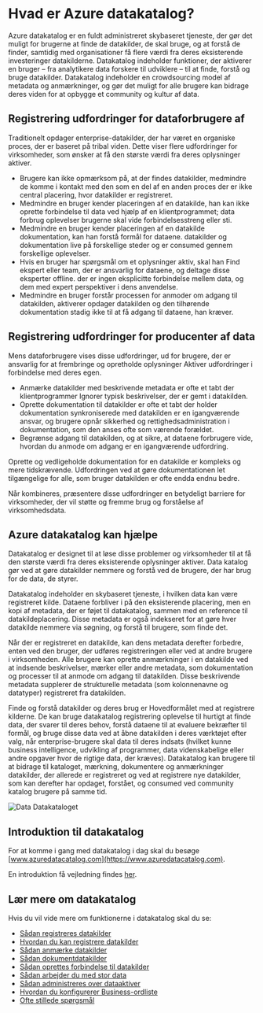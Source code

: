 <properties
   pageTitle="Hvad er Azure datakatalog? | Microsoft Azure"
   description="I denne artikel indeholder en oversigt over Microsoft Azure-datakatalog, herunder dets funktioner og den er designet til at håndtere problemerne. Datakatalog indeholder funktioner, der aktiverer en bruger – fra analytikere data forskere til udviklere – til at registrere, opdage, forstå og bruge datakilder."
   services="data-catalog"
   documentationCenter=""
   authors="steelanddata"
   manager="NA"
   editor=""
   tags=""/>
<tags
   ms.service="data-catalog"
   ms.devlang="NA"
   ms.topic="get-started-article"
   ms.tgt_pltfrm="NA"
   ms.workload="data-catalog"
   ms.date="09/21/2016"
   ms.author="maroche"/>

# <a name="what-is-azure-data-catalog"></a>Hvad er Azure datakatalog?

Azure datakatalog er en fuldt administreret skybaseret tjeneste, der gør det muligt for brugerne at finde de datakilder, de skal bruge, og at forstå de finder, samtidig med organisationer få flere værdi fra deres eksisterende investeringer datakilderne. Datakatalog indeholder funktioner, der aktiverer en bruger – fra analytikere data forskere til udviklere – til at finde, forstå og bruge datakilder. Datakatalog indeholder en crowdsourcing model af metadata og anmærkninger, og gør det muligt for alle brugere kan bidrage deres viden for at opbygge et community og kultur af data.

## <a name="discovery-challenges-for-data-consumers"></a>Registrering udfordringer for dataforbrugere af

Traditionelt opdager enterprise-datakilder, der har været en organiske proces, der er baseret på tribal viden. Dette viser flere udfordringer for virksomheder, som ønsker at få den største værdi fra deres oplysninger aktiver.

-   Brugere kan ikke opmærksom på, at der findes datakilder, medmindre de komme i kontakt med den som en del af en anden proces der er ikke central placering, hvor datakilder er registreret.
-   Medmindre en bruger kender placeringen af en datakilde, han kan ikke oprette forbindelse til data ved hjælp af en klientprogrammet; data forbrug oplevelser brugerne skal vide forbindelsesstreng eller sti.
-   Medmindre en bruger kender placeringen af en datakilde dokumentation, kan han forstå formål for dataene. datakilder og dokumentation live på forskellige steder og er consumed gennem forskellige oplevelser.
-   Hvis en bruger har spørgsmål om et oplysninger aktiv, skal han Find ekspert eller team, der er ansvarlig for dataene, og deltage disse eksperter offline. der er ingen eksplicitte forbindelse mellem data, og dem med expert perspektiver i dens anvendelse.
-  Medmindre en bruger forstår processen for anmoder om adgang til datakilden, aktiverer opdager datakilden og den tilhørende dokumentation stadig ikke til at få adgang til dataene, han kræver.

## <a name="discovery-challenges-for-data-producers"></a>Registrering udfordringer for producenter af data

Mens dataforbrugere vises disse udfordringer, ud for brugere, der er ansvarlig for at frembringe og opretholde oplysninger Aktiver udfordringer i forbindelse med deres egen.

-   Anmærke datakilder med beskrivende metadata er ofte et tabt der klientprogrammer Ignorer typisk beskrivelser, der er gemt i datakilden.
-   Oprette dokumentation til datakilder er ofte et tabt der holder dokumentation synkroniserede med datakilden er en igangværende ansvar, og brugere opnår sikkerhed og rettighedsadministration i dokumentation, som den anses ofte som værende forældet.
- Begrænse adgang til datakilden, og at sikre, at dataene forbrugere vide, hvordan du anmode om adgang er en igangværende udfordring.

Oprette og vedligeholde dokumentation for en datakilde er kompleks og mere tidskrævende. Udfordringen ved at gøre dokumentationen let tilgængelige for alle, som bruger datakilden er ofte endda endnu bedre.

Når kombineres, præsentere disse udfordringer en betydeligt barriere for virksomheder, der vil støtte og fremme brug og forståelse af virksomhedsdata.

## <a name="azure-data-catalog-can-help"></a>Azure datakatalog kan hjælpe

Datakatalog er designet til at løse disse problemer og virksomheder til at få den største værdi fra deres eksisterende oplysninger aktiver. Data katalog gør ved at gøre datakilder nemmere og forstå ved de brugere, der har brug for de data, de styrer.

Datakatalog indeholder en skybaseret tjeneste, i hvilken data kan være registreret kilde. Dataene forbliver i på den eksisterende placering, men en kopi af metadata, der er føjet til datakatalog, sammen med en reference til datakildeplacering. Disse metadata er også indekseret for at gøre hver datakilde nemmere via søgning, og forstå til brugere, som finde det.

Når der er registreret en datakilde, kan dens metadata derefter forbedre, enten ved den bruger, der udføres registreringen eller ved at andre brugere i virksomheden. Alle brugere kan oprette anmærkninger i en datakilde ved at indsende beskrivelser, mærker eller andre metadata, som dokumentation og processer til at anmode om adgang til datakilden. Disse beskrivende metadata supplerer de strukturelle metadata (som kolonnenavne og datatyper) registreret fra datakilden.

Finde og forstå datakilder og deres brug er Hovedformålet med at registrere kilderne. De kan bruge datakatalog registrering oplevelse til hurtigt at finde data, der svarer til deres behov, forstå dataene til at evaluere bekræfter til formål, og bruge disse data ved at åbne datakilden i deres værktøjet efter valg, når enterprise-brugere skal data til deres indsats (hvilket kunne business intelligence, udvikling af programmer, data videnskabelige eller andre opgaver hvor de rigtige data, der kræves). Datakatalog kan brugere til at bidrage til kataloget, mærkning, dokumentere og anmærkninger datakilder, der allerede er registreret og ved at registrere nye datakilder, som kan derefter har opdaget, forstået, og consumed ved community katalog brugere på samme tid.

![Data Datakataloget](./media/data-catalog-what-is-data-catalog/data-catalog-capabilities.png)

## <a name="get-started-with-data-catalog"></a>Introduktion til datakatalog

For at komme i gang med datakatalog i dag skal du besøge [www.azuredatacatalog.com](https://www.azuredatacatalog.com).

En introduktion få vejledning findes [her](data-catalog-get-started.md).

## <a name="learn-more-about-data-catalog"></a>Lær mere om datakatalog

Hvis du vil vide mere om funktionerne i datakatalog skal du se:

* [Sådan registreres datakilder](data-catalog-how-to-register.md)
* [Hvordan du kan registrere datakilder](data-catalog-how-to-discover.md)
* [Sådan anmærke datakilder](data-catalog-how-to-annotate.md)
* [Sådan dokumentdatakilder](data-catalog-how-to-documentation.md)
* [Sådan oprettes forbindelse til datakilder](data-catalog-how-to-connect.md)
* [Sådan arbejder du med stor data](data-catalog-how-to-big-data.md)
* [Sådan administreres over dataaktiver](data-catalog-how-to-manage.md)
* [Hvordan du konfigurerer Business-ordliste](data-catalog-how-to-business-glossary.md)
* [Ofte stillede spørgsmål](data-catalog-frequently-asked-questions.md)
